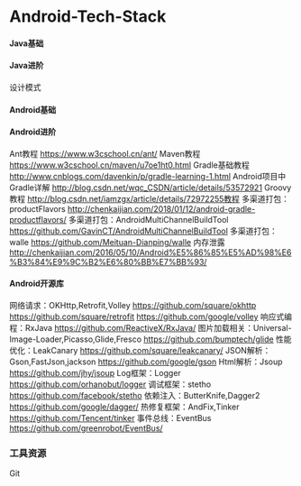# Android-Tech-Stack

#### Java基础
#### Java进阶
设计模式

#### Android基础
#### Android进阶
Ant教程
https://www.w3cschool.cn/ant/
Maven教程
https://www.w3cschool.cn/maven/u7oe1ht0.html
Gradle基础教程
http://www.cnblogs.com/davenkin/p/gradle-learning-1.html
Android项目中Gradle详解
http://blog.csdn.net/wqc_CSDN/article/details/53572921
Groovy教程
http://blog.csdn.net/iamzgx/article/details/72972255教程
多渠道打包：productFlavors
http://chenkaijian.com/2018/01/12/android-gradle-productflavors/
多渠道打包：AndroidMultiChannelBuildTool
https://github.com/GavinCT/AndroidMultiChannelBuildTool
多渠道打包：walle
https://github.com/Meituan-Dianping/walle
内存泄露
http://chenkaijian.com/2016/05/10/Android%E5%86%85%E5%AD%98%E6%B3%84%E9%9C%B2%E6%80%BB%E7%BB%93/

#### Android开源库
网络请求：OKHttp,Retrofit,Volley
https://github.com/square/okhttp
https://github.com/square/retrofit
https://github.com/google/volley
响应式编程：RxJava
https://github.com/ReactiveX/RxJava/
图片加载相关：Universal-Image-Loader,Picasso,Glide,Fresco
https://github.com/bumptech/glide
性能优化：LeakCanary
https://github.com/square/leakcanary/
JSON解析：Gson,FastJson,jackson
https://github.com/google/gson
Html解析：Jsoup
https://github.com/jhy/jsoup
Log框架：Logger
https://github.com/orhanobut/logger
调试框架：stetho
https://github.com/facebook/stetho
依赖注入：ButterKnife,Dagger2
https://github.com/google/dagger/
热修复框架：AndFix,Tinker
https://github.com/Tencent/tinker
事件总线：EventBus
https://github.com/greenrobot/EventBus/

### 工具资源
Git

